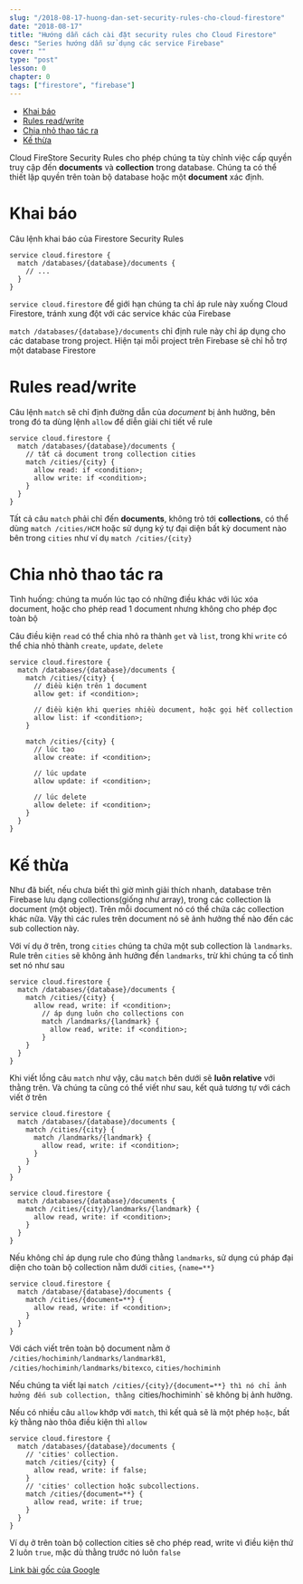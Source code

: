 ```yaml
---
slug: "/2018-08-17-huong-dan-set-security-rules-cho-cloud-firestore"
date: "2018-08-17"
title: "Hướng dẫn cách cài đặt security rules cho Cloud Firestore"
desc: "Series hướng dẫn sử dụng các service Firebase"
cover: ""
type: "post"
lesson: 0
chapter: 0
tags: ["firestore", "firebase"]
---
```


<!-- TOC -->

- [Khai báo](#khai-báo)
- [Rules read/write](#rules-readwrite)
- [Chia nhỏ thao tác ra](#chia-nhỏ-thao-tác-ra)
- [Kế thừa](#kế-thừa)

<!-- /TOC -->

Cloud FireStore Security Rules cho phép chúng ta tùy chỉnh việc cấp quyền truy cập đến **documents** và **collection** trong database. Chúng ta có thể thiết lập quyền trên toàn bộ database hoặc một **document** xác định.

# Khai báo

Câu lệnh khai báo của Firestore Security Rules 

```shell
service cloud.firestore {
  match /databases/{database}/documents {
    // ...
  }
}
```

`service cloud.firestore` để giới hạn chúng ta chỉ áp rule này xuống Cloud Firestore, tránh xung đột với các service khác của Firebase

`match /databases/{database}/documents` chỉ định rule này chỉ áp dụng cho các database trong project. Hiện tại mỗi project trên Firebase sẽ chỉ hỗ trợ một database Firestore

# Rules read/write

Câu lệnh `match` sẽ chỉ định đường dẫn của *document* bị ảnh hưởng, bên trong đó ta dùng lệnh `allow` để diễn giải chi tiết về rule

```shell
service cloud.firestore {
  match /databases/{database}/documents {
    // tất cả document trong collection cities
    match /cities/{city} {
      allow read: if <condition>;
      allow write: if <condition>;
    }
  }
}
```

Tất cả câu `match` phải chỉ đến **documents**, không trỏ tới **collections**, có thể dùng `match /cities/HCM` hoặc sử dụng ký tự đại diện bất kỳ document nào bên trong `cities` như ví dụ `match /cities/{city}`

# Chia nhỏ thao tác ra

Tình huống: chúng ta muốn lúc tạo có những điều khác với lúc xóa document, hoặc cho phép read 1 document nhưng không cho phép đọc toàn bộ

Câu điều kiện `read` có thể chia nhỏ ra thành `get` và `list`, trong khi `write` có thể chia nhỏ thành `create`, `update`, `delete`

```shell
service cloud.firestore {
  match /databases/{database}/documents {
    match /cities/{city} {
      // điều kiện trên 1 document
      allow get: if <condition>;

      // điều kiện khi queries nhiều document, hoặc gọi hết collection
      allow list: if <condition>;
    }

    match /cities/{city} {
      // lúc tạo
      allow create: if <condition>;

      // lúc update
      allow update: if <condition>;

      // lúc delete
      allow delete: if <condition>;
    }
  }
}
```

# Kế thừa

Như đã biết, nếu chưa biết thì giờ mình giải thích nhanh, database trên Firebase lưu dạng collections(giống như array), trong các collection là document (một object). Trên mỗi document nó có thể chứa các collection khác nữa. Vậy thì các rules trên document nó sẽ ảnh hưởng thế nào đến các sub collection này.

Với ví dụ ở trên, trong `cities` chúng ta chứa một sub collection là `landmarks`. Rule trên `cities` sẽ không ảnh hưởng đến `landmarks`, trừ khi chúng ta cố tình set nó như sau

```shell
service cloud.firestore {
  match /databases/{database}/documents {
    match /cities/{city} {
      allow read, write: if <condition>;
        // áp dụng luôn cho collections con
        match /landmarks/{landmark} {
          allow read, write: if <condition>;
        }
    }
  }
}
```

Khi viết lồng câu `match` như vậy, câu `match` bên dưới sẽ **luôn relative** với thằng trên. Và chúng ta cũng có thể viết như sau, kết quả tương tự với cách viết ở trên

```shell
service cloud.firestore {
  match /databases/{database}/documents {
    match /cities/{city} {
      match /landmarks/{landmark} {
        allow read, write: if <condition>;
      }
    }
  }
}
```

```shell
service cloud.firestore {
  match /databases/{database}/documents {
    match /cities/{city}/landmarks/{landmark} {
      allow read, write: if <condition>;
    }
  }
}
```

Nếu không chỉ áp dụng rule cho đúng thằng `landmarks`, sử dụng cú pháp đại diện cho toàn bộ collection nằm dưới `cities`, `{name=**}`

```shell
service cloud.firestore {
  match /database/{database}/documents {
    match /cities/{document=**} {
      allow read, write: if <condition>;
    }
  }
}
```

Với cách viết trên toàn bộ document nằm ở `/cities/hochiminh/landmarks/landmark81`, `/cities/hochiminh/landmarks/bitexco`, `cities/hochiminh`

Nếu chúng ta viết lại `match /cities/{city}/{document=**} thì nó chỉ ảnh hưởng đến sub collection, thằng `cities/hochiminh` sẽ không bị ảnh hưởng.

Nếu có nhiều câu `allow` khớp với `match`, thì kết quả sẽ là một phép `hoặc`, bất kỳ thằng nào thõa điều kiện thì `allow`

```shell
service cloud.firestore {
  match /databases/{database}/documents {
    // 'cities' collection.
    match /cities/{city} {
      allow read, write: if false;
    }
    // 'cities' collection hoặc subcollections.
    match /cities/{document=**} {
      allow read, write: if true;
    }
  }
}
```

Ví dụ ở trên toàn bộ collection cities sẽ cho phép read, write vì điều kiện thứ 2 luôn `true`, mặc dù thằng trước nó luôn `false`


[Link bài gốc của Google](https://firebase.google.com/docs/firestore/security/rules-structure)
